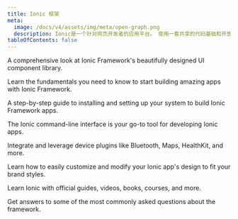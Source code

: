 ```yaml
---
title: Ionic 框架
meta:
  image: /docs/v4/assets/img/meta/open-graph.png
  description: Ionic是一个针对网页开发者的应用平台。 使用一套共享的代码基础和开放的网络标准来构建非常棒的移动端、网页端和电脑端应用
tableOfContents: false
---
```


<docs-cards> <docs-card header="Components" href="/docs/components" img="/docs/v4/assets/icons/feature-guide-components-icon.png"> 

A comprehensive look at Ionic Framework's beautifully designed UI component library.</docs-card>

<docs-card header="Introduction" href="/docs/intro" icon="/docs/v4/assets/icons/guide-introduction-icon.png"> 

Learn the fundamentals you need to know to start building amazing apps with Ionic Framework.</docs-card>

<docs-card header="Installation" href="/docs/installation/cli" icon="/docs/v4/assets/icons/guide-installation-icon.png"> 

A step-by-step guide to installing and setting up your system to build Ionic Framework apps.</docs-card>

<docs-card header="CLI" href="/docs/cli" icon="/docs/v4/assets/icons/guide-cli-icon.png"> 

The Ionic command-line interface is your go-to tool for developing Ionic apps.</docs-card>

<docs-card header="Native APIs" href="/docs/native" icon="/docs/v4/assets/icons/guide-nativeapis-icon.png"> 

Integrate and leverage device plugins like Bluetooth, Maps, HealthKit, and more.</docs-card>

<docs-card header="Theming" href="/docs/theming/basics" icon="/docs/v4/assets/icons/guide-theming-icon.png"> 

Learn how to easily customize and modify your Ionic app's design to fit your brand styles.</docs-card>

<docs-card header="Resources" href="/docs/developer-resources/books" icon="/docs/v4/assets/icons/guide-resources-icon.png"> 

Learn Ionic with official guides, videos, books, courses, and more.</docs-card>

<docs-card header="FAQ" href="/docs/faq/glossary" icon="/docs/v4/assets/icons/guide-faq-icon.png"> 

Get answers to some of the most commonly asked questions about the framework.</docs-card> </docs-cards>
